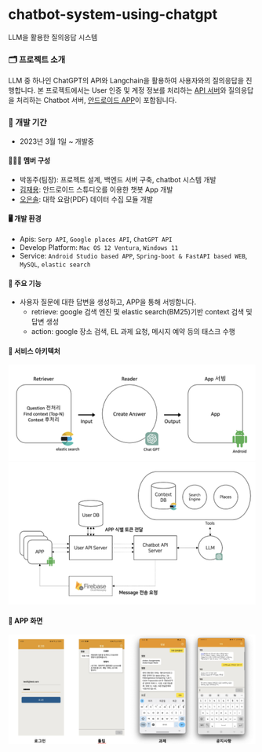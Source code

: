 # chatbot-system-using-chatgpt
LLM을 활용한 질의응답 시스템

### 🗂️ 프로젝트 소개
LLM 중 하나인 ChatGPT의 API와 Langchain을 활용하여 사용자와의 질의응답을 진행합니다. 본 프로젝트에서는 User 인증 및 계정 정보를 처리하는 [API 서버](https://github.com/PDJ107/chatbot-user-api-server)와 질의응답을 처리하는 Chatbot 서버, [안드로이드 APP](https://github.com/KJ-yong/Koreatech-Chat-bot)이 포합됩니다.
<br>

### 📆 개발 기간
* 2023년 3월 1일 ~ 개발중

#### 🙋🏻‍♂️ 멤버 구성
 - 박동주(팀장): 프로젝트 설계, 백엔드 서버 구축, chatbot 시스템 개발
 - [김재용](https://github.com/KJ-yong): 안드로이드 스튜디오를 이용한 챗봇 App 개발
 - [오은솔](https://github.com/oheunsoll): 대학 요람(PDF) 데이터 수집 모듈 개발

#### 🖥️ 개발 환경
 - Apis: `Serp API`, `Google places API`, `ChatGPT API`
 - Develop Platform: `Mac OS 12 Ventura`, `Windows 11`
 - Service: `Android Studio based APP`, `Spring-boot & FastAPI based WEB`, `MySQL`, `elastic search`

#### 🔖 주요 기능
 - 사용자 질문에 대한 답변을 생성하고, APP을 통해 서빙합니다.
   - retrieve: google 검색 엔진 및 elastic search(BM25)기반 context 검색 및 답변 생성
   - action: google 장소 검색, EL 과제 요청, 메시지 예약 등의 태스크 수행

#### 🏢 서비스 아키텍처
<img alt="모듈 구상도" src="img/1. 서비스 아키텍처-1.png">
<img alt="서비스 구상도" src="img/2. 서비스 아키텍처-2.png">

#### 📱 APP 화면
<img alt="APP 화면" src="img/3. APP.png">